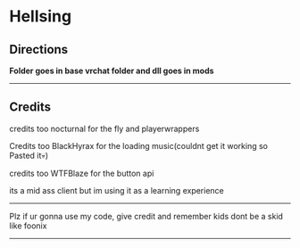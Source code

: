 # Hellsing
Directions
-------------------------------------------------

**Folder goes in base vrchat folder and dll goes in mods**

-------------------------------------------------


Credits
-------------------------------------------------

credits too nocturnal for the fly and playerwrappers

Credits too BlackHyrax for the loading music(couldnt get it working so Pasted it💀)

credits too WTFBlaze for the button api

its a mid ass client but im using it as a learning experience

--------------------------------------------------

Plz if ur gonna use my code, give credit
and remember kids dont be a skid like foonix

--------------------------------------------------

